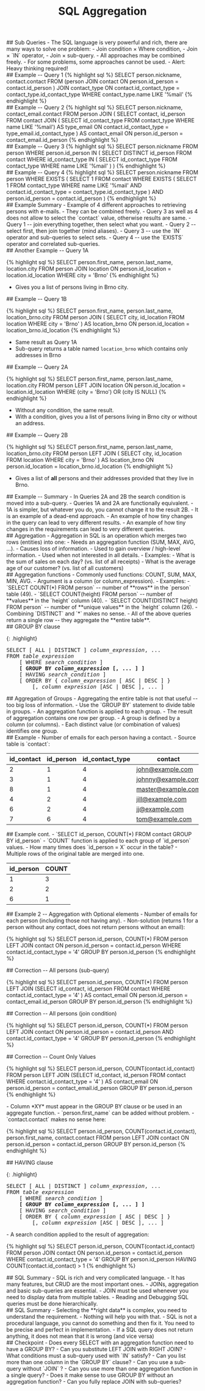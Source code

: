 ﻿---
layout: slides
title: SQL Aggregation
description: Aggregation functions in SQL, grouping and sub-queries.
transition: slide
permalink: /slides/sql-aggregation/
redirect_from: /en/apv/slides/sql-aggregation/
---

<section markdown='1'>
## Sub Queries
- The SQL language is very powerful and rich, there are many ways to solve one problem:
    - Join condition × Where condition,
    - Join × `IN` operator,
    - Join × sub-query.
- All approaches may be combined freely.
- For some problems, some approaches cannot be used.
- Alert: Heavy thinking required!
</section>

<section markdown='1'>
## Example -- Query 1
{% highlight sql %}
SELECT person.nickname, contact.contact
FROM
  (person JOIN contact
    ON person.id_person = contact.id_person
  ) JOIN contact_type
	ON contact.id_contact_type =
      contact_type.id_contact_type
WHERE
  contact_type.name LIKE '%mail'
{% endhighlight %}
</section>

<section markdown='1'>
## Example -- Query 2
{% highlight sql %}
SELECT person.nickname, contact_email.contact
FROM
  person JOIN (
    SELECT contact, id_person FROM
      contact JOIN (
        SELECT id_contact_type FROM
          contact_type
        WHERE name LIKE '%mail') AS type_email
      ON contact.id_contact_type = type_email.id_contact_type
  ) AS contact_email
  ON person.id_person = contact_email.id_person
{% endhighlight %}
</section>

<section markdown='1'>
## Example -- Query 3
{% highlight sql %}
SELECT person.nickname FROM person
  WHERE person.id_person IN (
	SELECT DISTINCT id_person FROM contact
	WHERE id_contact_type IN (
	  SELECT id_contact_type FROM contact_type
	  WHERE name LIKE '%mail'
	)
)
{% endhighlight %}
</section>

<section markdown='1'>
## Example -- Query 4
{% highlight sql %}
SELECT person.nickname
FROM person
WHERE EXISTS (
  SELECT 1 FROM
    contact
  WHERE EXISTS (
    SELECT 1 FROM
      contact_type
    WHERE name LIKE '%mail' AND
      contact.id_contact_type = contact_type.id_contact_type
  ) AND person.id_person = contact.id_person
)
{% endhighlight %}
</section>

<section markdown='1'>
## Example Summary
- Example of 4 different approaches to retrieving persons with e-mails.
    - They can be combined freely.
- Query 3 as well as 4 does not allow to select the `contact` value, otherwise results are same.
- Query 1 -- join everything together, then select what you want.
- Query 2 -- select first, then join together (mind aliases).
- Query 3 -- use the `IN` operator and sub-queries to select sets.
- Query 4 -- use the `EXISTS` operator and correlated sub-queries.
</section>

<section markdown='1'>
## Another Example -- Query 1A

{% highlight sql %}
SELECT person.first_name, person.last_name,
  location.city
FROM
  person JOIN location
    ON person.id_location = location.id_location
WHERE city = 'Brno'
{% endhighlight %}

- Gives you a list of persons living in Brno city.
</section>

<section markdown='1'>
## Example -- Query 1B

{% highlight sql %}
SELECT person.first_name, person.last_name,
  location_brno.city
FROM person
  JOIN (
    SELECT city, id_location
	  FROM location
	  WHERE city = 'Brno'
  ) AS location_brno
ON person.id_location = location_brno.id_location
{% endhighlight %}

- Same result as Query 1A
- Sub-query returns a table named `location_brno` which contains only addresses in Brno
</section>

<section markdown='1'>
## Example -- Query 2A

{% highlight sql %}
SELECT person.first_name, person.last_name,
  location.city
FROM
  person LEFT JOIN location
  ON person.id_location = location.id_location
WHERE (city = 'Brno') OR (city IS NULL)
{% endhighlight %}

- Without any condition, the same result.
- With a condition, gives you a list of persons living in Brno city or without an address.
</section>

<section markdown='1'>
## Example -- Query 2B

{% highlight sql %}
SELECT person.first_name, person.last_name,
  location_brno.city
FROM person
  LEFT JOIN (
    SELECT city, id_location
  FROM location
    WHERE city = 'Brno'
  ) AS location_brno
ON person.id_location = location_brno.id_location
{% endhighlight %}

- Gives a list of **all** persons and their addresses provided that they live in Brno.
</section>

<section markdown='1'>
## Example -- Summary
- In Queries 2A and 2B the search condition is moved into a sub-query.
- Queries 1A and 2A are functionally equivalent.
    - 1A is simpler, but whatever you do, you cannot change it to the result 2B.
    - It is an example of a dead-end approach.
- An example of how tiny changes in the query can lead to very different results.
- An example of how tiny changes in the requirements can lead to very different queries.
</section>

<section markdown='1'>
## Aggregation
- Aggregation in SQL is an operation which merges two rows (entities) into one:
    - Needs an aggregation function (SUM, MAX, AVG, ...).
    - Causes loss of information.
- Used to gain overview / high-level information.
- Used when not interested in all details.
- Examples:
    - What is the sum of sales on each day? (vs. list of all receipts)
    - What is the average age of our customer? (vs. list of all customers)
</section>

<section markdown='1'>
## Aggregation functions
- Commonly used functions: COUNT, SUM, MAX, MIN, AVG.
- Argument is a column (or column_expression).
- Examples:
    - `SELECT COUNT(*) FROM person` -- number of **rows** in the `person` table (49).
    - `SELECT COUNT(height) FROM person` -- number of **values** in the `height` column (40).
    - `SELECT COUNT(DISTINCT height) FROM person` -- number of **unique values** in the `height` column (26).
    - Combining `DISTINCT` and `*` makes no sense.
- All of the above queries return a single row -- they aggregate the **entire table**.
</section>

<section markdown='1'>
## GROUP BY clause

{: .highlight}
<pre>
SELECT [ ALL | DISTINCT ] <em>column_expression</em>, ...
FROM <em>table_expression</em>
    [ WHERE <em>search_condition</em> ]
    <strong>[ GROUP BY <em>column_expression</em> [, ... ] ]</strong>
    [ HAVING <em>search_condition</em> ]
    [ ORDER BY { <em>column_expression</em> [ ASC | DESC ] }
        [, <em>column_expression</em> [ASC | DESC ], ... ]
</pre>
</section>

<section markdown='1'>
## Aggregation of Groups
- Aggregating the entire table is not that useful -- too big loss of information.
- Use the `GROUP BY` statement to divide table in groups.
    - An aggregation function is applied to each group.
    - The result of aggregation contains one row per group.
    - A group is defined by a column (or columns).
    - Each distinct value (or combination of values) identifies one group.
</section>

<section markdown='1'>
## Example
- Number of emails for each person having a contact.
- Source table is `contact`:

| id\_contact | id\_person | id\_contact\_type | contact        |
|------------|-----------|-----------------|--------------------|
| 2          | 1         | 4               | john@example.com   |
| 3          | 1         | 4               | johnny@example.com |
| 8          | 1         | 4               | master@example.com |
| 4          | 2         | 4               | jill@example.com   |
| 6          | 2         | 4               | jj@example.com     |
| 7          | 6         | 4               | tom@example.com    |

</section>

<section markdown='1'>
## Example cont.
- `SELECT id_person, COUNT(*) FROM contact GROUP BY id_person`
- `COUNT` function is applied to each group of `id_person` values.
    - How many times does `id_person = X` occur in the table?
    - Multiple rows of the original table are merged into one.

| id\_person | COUNT |
|-----------|-------|
| 1         | 3     |
| 2         | 2     |
| 6         | 1     |

</section>

<section markdown='1'>
## Example 2 -- Aggregation with Optional elements
- Number of emails for each person (including those not having any).
- Non-solution (returns 1 for a person without any contact, does not return persons without an email):

{% highlight sql %}
SELECT person.id_person, COUNT(*)
    FROM person LEFT JOIN contact
    ON person.id_person = contact.id_person
WHERE contact.id_contact_type = '4'
GROUP BY person.id_person
{% endhighlight %}
</section>

<section markdown='1'>
## Correction -- All persons (sub-query)

{% highlight sql %}
SELECT person.id_person, COUNT(*)
FROM person LEFT JOIN
    (SELECT id_contact, id_person FROM contact
    WHERE contact.id_contact_type = '4'
    ) AS contact_email
  ON person.id_person = contact_email.id_person
GROUP BY person.id_person
{% endhighlight %}
</section>

<section markdown='1'>
## Correction -- All persons (join condition)

{% highlight sql %}
SELECT person.id_person, COUNT(*)
  FROM person LEFT JOIN contact
  ON person.id_person = contact.id_person
    AND contact.id_contact_type = '4'
GROUP BY person.id_person
{% endhighlight %}
</section>

<section markdown='1'>
## Correction -- Count Only Values

{% highlight sql %}
SELECT person.id_person,
  COUNT(contact.id_contact)
FROM person LEFT JOIN
    (SELECT id_contact, id_person FROM contact
    WHERE contact.id_contact_type = '4'
    ) AS contact_email
  ON person.id_person = contact_email.id_person
GROUP BY person.id_person
{% endhighlight %}
</section>


<section markdown='1'>
- Column *XY* must appear in the GROUP BY clause or be used in an aggregate function.
- `person.first_name` can be added without problem.
- `contact.contact` makes no sense here:

{% highlight sql %}
SELECT person.id_person, COUNT(contact.id_contact),
  person.first_name, contact.contact
FROM person LEFT JOIN contact
  ON person.id_person = contact.id_person
GROUP BY person.id_person
{% endhighlight %}
</section>

<section markdown='1'>
## HAVING clause

{: .highlight}
<pre>
SELECT [ ALL | DISTINCT ] <em>column_expression</em>, ...
FROM <em>table_expression</em>
    [ WHERE <em>search_condition</em> ]
    <strong>[ GROUP BY <em>column_expression</em> [, ... ] ]</strong>
    [ HAVING <em>search_condition</em> ]
    [ ORDER BY { <em>column_expression</em> [ ASC | DESC ] }
        [, <em>column_expression</em> [ASC | DESC ], ... ]
</pre>
</section>

<section markdown='1'>
- A search condition applied to the result of aggregation:

{% highlight sql %}
SELECT person.id_person, COUNT(contact.id_contact)
    FROM person JOIN contact
    ON person.id_person = contact.id_person
WHERE contact.id_contact_type = '4'
GROUP BY person.id_person
HAVING COUNT(contact.id_contact) > 1
{% endhighlight %}
</section>

<section markdown='1'>
## SQL Summary
- SQL is rich and very complicated language.
- It has many features, but CRUD are the most important ones.
- JOINs, aggregation and basic sub-queries are essential.
- JOIN must be used whenever you need to display data from multiple tables.
- Reading and Debugging SQL queries must be done hierarchically.
</section>

<section markdown='1'>
## SQL Summary
- Selecting the **right data** is complex, you need to understand the requirement.
    - Nothing will help you with that.
    - SQL is not a procedural language, you cannot do something and then fix it. You
    need to be precise and perfect in implementation.
- If a SQL query does not return anything, it does not mean that it is wrong (and vice versa)
</section>

<section markdown='1'>
## Checkpoint
- Does every SELECT with an aggregation function need to have a GROUP BY?
- Can you substitute LEFT JOIN with RIGHT JOIN?
- What conditions must a sub-query used with `IN` satisfy?
- Can you list more than one column in the `GROUP BY` clause?
- Can you use a sub-query without `JOIN` ?
- Can you use more than one aggregation function in a single query?
- Does it make sense to use GROUP BY without an aggregation function?
- Can you fully replace JOIN with sub-queries?
</section>
